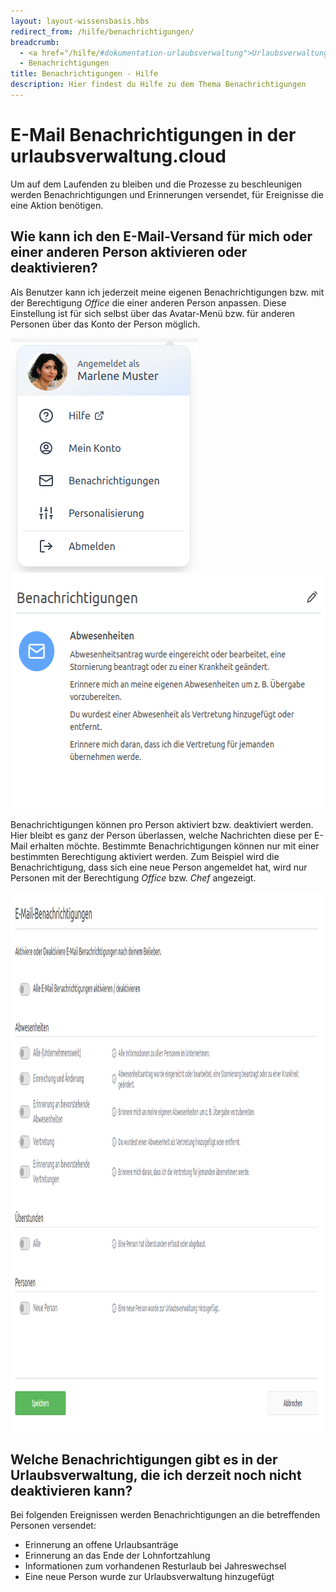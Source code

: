 ```yaml
---
layout: layout-wissensbasis.hbs
redirect_from: /hilfe/benachrichtigungen/
breadcrumb:
  - <a href="/hilfe/#dokumentation-urlaubsverwaltung">Urlaubsverwaltung</a>
  - Benachrichtigungen
title: Benachrichtigungen - Hilfe
description: Hier findest du Hilfe zu dem Thema Benachrichtigungen
---
```


# E-Mail Benachrichtigungen in der urlaubsverwaltung.cloud

Um auf dem Laufenden zu bleiben und die Prozesse zu beschleunigen werden Benachrichtigungen
und Erinnerungen versendet, für Ereignisse die eine Aktion benötigen.

## Wie kann ich den E-Mail-Versand für mich oder einer anderen Person aktivieren oder deaktivieren?

Als Benutzer kann ich jederzeit meine eigenen Benachrichtigungen bzw. mit der Berechtigung _Office_ die einer anderen
Person anpassen. Diese Einstellung ist für sich selbst über das Avatar-Menü bzw. für anderen Personen über das Konto
der Person möglich.

<p class="flex flex-col items-start md:flex-row md:space-x-8">
    <picture>
        <img
          data-magnifiable
          src="avatar_menue.png"
          alt="Über das Avatar-Menü gelangt man zu den Benachrichtigungen"
          decoding="async"
          loading="lazy"
          width="300"
          height="375"
        />
    </picture>
    <picture>
        <img
          data-magnifiable
          src="konto_benachrichtigungen.png"
          alt="Über das Konto einer Person gelangt man zu den Benachrichtigungen"
          decoding="async"
          loading="lazy"
          width="567"
          height="375"
        />
    </picture>
</p>

Benachrichtigungen können pro Person aktiviert bzw. deaktiviert werden. Hier bleibt es ganz der Person
überlassen, welche Nachrichten diese per E-Mail erhalten möchte. Bestimmte Benachrichtigungen können nur mit einer
bestimmten Berechtigung aktiviert werden. Zum Beispiel wird die Benachrichtigung, dass sich eine neue Person angemeldet
hat, wird nur Personen mit der Berechtigung _Office_ bzw. _Chef_ angezeigt.

<p>
<picture>
    <img
      data-magnifiable
      src="benachrichtigung.png"
      alt="Aktivieren bzw. deaktivieren von Benachrichtigungen pro Person"
      decoding="async"
      loading="lazy"
      width="1198"
      height="864"
    />
</picture>
</p>

## Welche Benachrichtigungen gibt es in der Urlaubsverwaltung, die ich derzeit noch nicht deaktivieren kann?

Bei folgenden Ereignissen werden Benachrichtigungen an die betreffenden Personen versendet:

- Erinnerung an offene Urlaubsanträge
- Erinnerung an das Ende der Lohnfortzahlung
- Informationen zum vorhandenen Resturlaub bei Jahreswechsel
- Eine neue Person wurde zur Urlaubsverwaltung hinzugefügt
